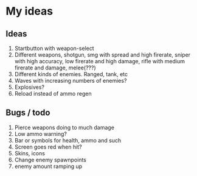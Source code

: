 # My ideas

## Ideas
1. Startbutton with weapon-select
2. Different weapons, shotgun, smg with spread and high firerate, sniper with high accuracy, low firerate and high damage, rifle with medium firerate and damage, melee(???)
2. Different kinds of enemies. Ranged, tank, etc
3. Waves with increasing numbers of enemies? 
4. Explosives?
5. Reload instead of ammo regen

## Bugs / todo
1. Pierce weapons doing to much damage
4. Low ammo warning?
5. Bar or symbols for health, ammo and such
6. Screen goes red when hit?
8. Skins, icons
9. Change enemy spawnpoints
9. enemy amount ramping up